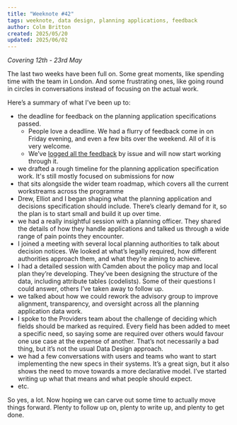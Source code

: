 ```yaml
---
title: "Weeknote #42"
tags: weeknote, data design, planning applications, feedback
author: Colm Britton
created: 2025/05/20
updated: 2025/06/02
---
```


*Covering 12th - 23rd May*

The last two weeks have been full on. Some great moments, like spending time with the team in London. And some frustrating ones, like going round in circles in conversations instead of focusing on the actual work.

Here’s a summary of what I’ve been up to:

- the deadline for feedback on the planning application specifications passed.
    - People love a deadline. We had a flurry of feedback come in on Friday evening, and even a few bits over the weekend. All of it is very welcome.
    - We’ve [logged all the feedback](https://docs.google.com/spreadsheets/d/10QprqRCo8Ss_Hpx-XkXpVHmVGewiTzWbVITEz9vXvhw/edit?usp=sharing) by issue and will now start working through it.
- we drafted a rough timeline for the planning application specification work. It's still mostly focused on submissions for now
- that sits alongside the wider team roadmap, which covers all the current workstreams across the programme
- Drew, Elliot and I began shaping what the planning application and decisions specification should include. There’s clearly demand for it, so the plan is to start small and build it up over time.
- we had a really insightful session with a planning officer. They shared the details of how they handle applications and talked us through a wide range of pain points they encounter.
- I joined a meeting with several local planning authorities to talk about decision notices. We looked at what’s legally required, how different authorities approach them, and what they’re aiming to achieve.
- I had a detailed session with Camden about the policy map and local plan they’re developing. They’ve been designing the structure of the data, including attribute tables (codelists). Some of their questions I could answer, others I’ve taken away to follow up.
- we talked about how we could rework the advisory group to improve alignment, transparency, and oversight across all the planning application data work.
- I spoke to the Providers team about the challenge of deciding which fields should be marked as required. Every field has been added to meet a specific need, so saying some are required over others would favour one use case at the expense of another. That’s not necessarily a bad thing, but it’s not the usual Data Design approach.
- we had a few conversations with users and teams who want to start implementing the new specs in their systems. It’s a great sign, but it also shows the need to move towards a more declarative model. I’ve started writing up what that means and what people should expect.
- etc.

So yes, a lot. Now hoping we can carve out some time to actually move things forward. Plenty to follow up on, plenty to write up, and plenty to get done.
